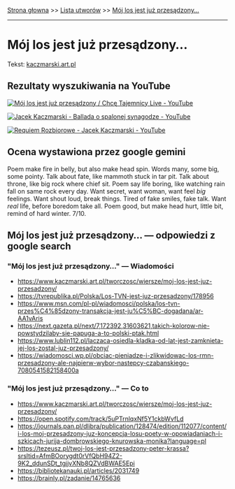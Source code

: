 [Strona głowna](../index.md) >> [Lista utworów](../list.md) >> [Mój los jest już przesądzony…](300.md)

---

# Mój los jest już przesądzony…

Tekst: [kaczmarski.art.pl](https://www.kaczmarski.art.pl/tworczosc/wiersze/moj-los-jest-juz-przesadzony/)

## Rezultaty wyszukiwania na YouTube

[![Mój los jest już przesądzony / Chcę Tajemnicy Live - YouTube](http://img.youtube.com/vi/_rF5NMPo-0M/0.jpg)](https://www.youtube.com/watch?v=_rF5NMPo-0M "Mój los jest już przesądzony / Chcę Tajemnicy Live - YouTube")

[![Jacek Kaczmarski -  Ballada o spalonej synagodze - YouTube](http://img.youtube.com/vi/iF37u6fZcdc/0.jpg)](https://www.youtube.com/watch?v=iF37u6fZcdc "Jacek Kaczmarski -  Ballada o spalonej synagodze - YouTube")

[![Requiem Rozbiorowe - Jacek Kaczmarski - YouTube](http://img.youtube.com/vi/5c1arDGZEvw/0.jpg)](https://www.youtube.com/watch?v=5c1arDGZEvw "Requiem Rozbiorowe - Jacek Kaczmarski - YouTube")

## Ocena wystawiona przez google gemini

Poem make fire in belly, but also make head spin. Words many, some big, some pointy. Talk about fate, like mammoth stuck in tar pit. Talk about throne, like big rock where chief sit. Poem say life boring, like watching rain fall on same rock every day. Want secret, want woman, want feel *big* feelings. Want shout loud, break things. Tired of fake smiles, fake talk. Want *real* life, before boredom take all. Poem good, but make head hurt, little bit, remind of hard winter. 7/10.


## Mój los jest już przesądzony… — odpowiedzi z google search

### "Mój los jest już przesądzony…" — Wiadomości

 - <https://www.kaczmarski.art.pl/tworczosc/wiersze/moj-los-jest-juz-przesadzony/>
 - <https://tvrepublika.pl/Polska/Los-TVN-jest-juz-przesadzony/178956>
 - <https://www.msn.com/pl-pl/wiadomosci/polska/los-tvn-przes%C4%85dzony-transakcja-jest-ju%C5%BC-dogadana/ar-AA1vAris>
 - <https://next.gazeta.pl/next/7,172392,31603621,takich-kolorow-nie-powstydzilaby-sie-papuga-a-to-polski-ptak.html>
 - <https://www.lublin112.pl/laczaca-osiedla-kladka-od-lat-jest-zamknieta-jej-los-zostal-juz-przesadzony/>
 - <https://wiadomosci.wp.pl/obciac-pieniadze-i-zlikwidowac-los-rmn-przesadzony-ale-najpierw-wybor-nastepcy-czabanskiego-7080541582158400a>

### "Mój los jest już przesądzony…" — Co to

 - <https://www.kaczmarski.art.pl/tworczosc/wiersze/moj-los-jest-juz-przesadzony/>
 - <https://open.spotify.com/track/5uPTrnlqxNf5Y1ckbWvfLd>
 - <https://journals.pan.pl/dlibra/publication/128474/edition/112077/content/i-los-moj-przesadzony-juz-koncepcja-losu-poety-w-opowiadaniach-i-szkicach-jurija-dombrowskiego-knurowska-monika?language=pl>
 - <https://tezeusz.pl/twoj-los-jest-przesadzony-peter-krassa?srsltid=AfmBOorygdt0rVfQbH94Z2-9K2_ddunSDt_tgjjvXNb8QZVdBWAE5Epi>
 - <https://bibliotekanauki.pl/articles/2031749>
 - <https://brainly.pl/zadanie/14765636>

